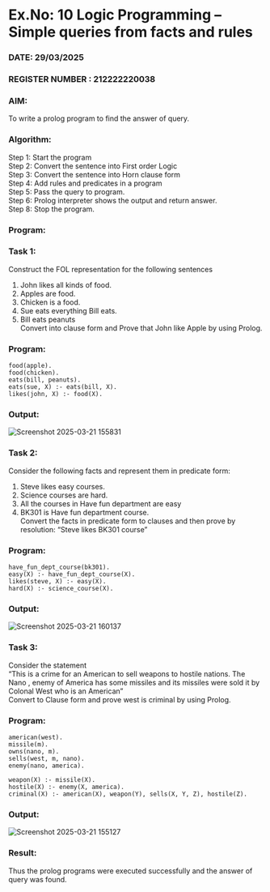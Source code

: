 # Ex.No: 10  Logic Programming –  Simple queries from facts and rules
### DATE: 29/03/2025                                                                        
### REGISTER NUMBER : 212222220038
### AIM: 
To write a prolog program to find the answer of query. 
###  Algorithm:
 Step 1: Start the program <br> 
 Step 2: Convert the sentence into First order Logic  <br> 
 Step 3:  Convert the sentence into Horn clause form  <br> 
 Step 4: Add rules and predicates in a program   <br> 
 Step 5:  Pass the query to program. <br> 
 Step 6: Prolog interpreter shows the output and return answer. <br> 
 Step 8:  Stop the program.
### Program:
### Task 1:
Construct the FOL representation for the following sentences <br> 
1.	John likes all kinds of food.  <br> 
2.	Apples are food.  <br> 
3.	Chicken is a food.  <br> 
4.	Sue eats everything Bill eats. <br> 
5.	 Bill eats peanuts  <br> 
   Convert into clause form and Prove that John like Apple by using Prolog. <br> 
### Program:
```
food(apple).
food(chicken).
eats(bill, peanuts).
eats(sue, X) :- eats(bill, X).
likes(john, X) :- food(X).
```

### Output:
![Screenshot 2025-03-21 155831](https://github.com/user-attachments/assets/904bc1ed-8c97-43e1-8c35-c39dabca0db1)

### Task 2:
Consider the following facts and represent them in predicate form: <br>              
1.	Steve likes easy courses. <br> 
2.	Science courses are hard. <br> 
3. All the courses in Have fun department are easy <br> 
4. BK301 is Have fun department course.<br> 
Convert the facts in predicate form to clauses and then prove by resolution: “Steve likes BK301 course”<br> 

### Program:
```
have_fun_dept_course(bk301).
easy(X) :- have_fun_dept_course(X).
likes(steve, X) :- easy(X).
hard(X) :- science_course(X).
```

### Output:
![Screenshot 2025-03-21 160137](https://github.com/user-attachments/assets/b0e255a4-d611-489b-8747-698a52e62585)


### Task 3:
Consider the statement <br> 
“This is a crime for an American to sell weapons to hostile nations. The Nano , enemy of America has some missiles and its missiles were sold it by Colonal West who is an American” <br> 
Convert to Clause form and prove west is criminal by using Prolog.<br> 
### Program:
```
american(west).
missile(m).
owns(nano, m).
sells(west, m, nano).
enemy(nano, america).

weapon(X) :- missile(X).
hostile(X) :- enemy(X, america).
criminal(X) :- american(X), weapon(Y), sells(X, Y, Z), hostile(Z).
```



### Output:
![Screenshot 2025-03-21 155127](https://github.com/user-attachments/assets/8901078f-010c-4a04-9af1-db3189d2d15a)


### Result:
Thus the prolog programs were executed successfully and the answer of query was found.
